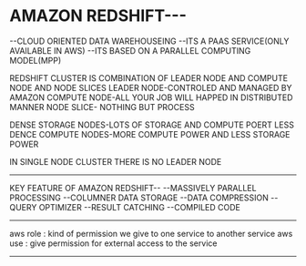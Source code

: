 # AMAZON REDSHIFT---
--CLOUD ORIENTED DATA WAREHOUSEING 
--ITS A PAAS SERVICE(ONLY AVAILABLE IN AWS)
--ITS BASED ON A PARALLEL COMPUTING MODEL(MPP)
 
REDSHIFT CLUSTER IS  COMBINATION OF LEADER NODE AND COMPUTE NODE AND NODE SLICES
LEADER NODE-CONTROLED AND MANAGED BY AMAZON
COMPUTE NODE-ALL YOUR JOB WILL HAPPED IN DISTRIBUTED MANNER
NODE SLICE- NOTHING BUT PROCESS
 
DENSE STORAGE NODES-LOTS OF STORAGE AND COMPUTE POERT LESS
DENCE COMPUTE NODES-MORE COMPUTE POWER AND LESS STORAGE POWER
 
IN SINGLE NODE CLUSTER THERE IS NO LEADER NODE
 
----------------------------------------------------------
KEY FEATURE OF AMAZON REDSHIFT--
--MASSIVELY PARALLEL PROCESSING
--COLUMNER DATA STORAGE
--DATA COMPRESSION
--QUERY OPTIMIZER
--RESULT CATCHING
--COMPILED CODE




------------------------------------------------------------



aws role : kind of permission we give to one service to another service 
aws use : give permission for external access to the service



--------------------------------------------------------------------

